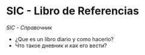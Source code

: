 # SIC - Libro de Referencias  
*SIC - Справочник*

- ¿Que es un libro diario y como hacerlo?
- Что такое дневник и как его вести?